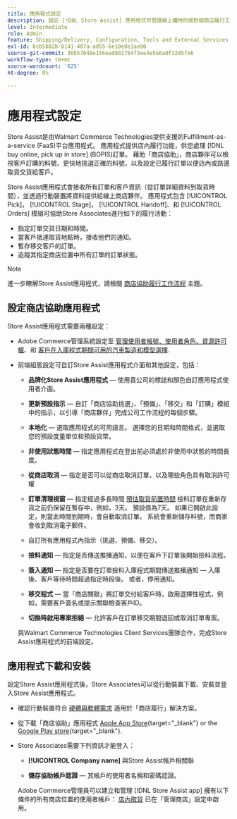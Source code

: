```yaml
---
title: 應用程式設定
description: 設定 [!DNL Store Assist] 應用程式可管理線上購物的端對端商店履行工作流程與流程、在商店訂單中提貨。
level: Intermediate
role: Admin
feature: Shipping/Delivery, Configuration, Tools and External Services
exl-id: bcb5b02b-0141-407a-ad55-6e10e8e1aa90
source-git-commit: 36b57648e156ead801764f3ee4e5e6a0f3245fe6
workflow-type: tm+mt
source-wordcount: '625'
ht-degree: 0%

---
```


# 應用程式設定

Store Assist是由Walmart Commerce Technologies提供支援的Fulfillment-as-a-service (FaaS)平台應用程式。 應用程式提供店內履行功能，供您處理 [!DNL buy online, pick up in store] (BOPIS)訂單。 藉助「商店協助」，商店夥伴可以檢視客戶訂購的料號、更快地挑選正確的料號，以及設定已履行訂單以便店內或路邊取貨交貨給客戶。

Store Assist應用程式會接收所有訂單和客戶資訊（從訂單詳細資料到取貨時間），並透過行動裝置將資料提供給線上商店夥伴。 應用程式包含 [!UICONTROL Pick]， [!UICONTROL Stage]， [!UICONTROL Handoff]、和 [!UICONTROL Orders] 模組可協助Store Associates進行如下的履行活動：

- 指定訂單交貨日期和時間。
- 當客戶抵達取貨地點時，接收他們的通知。
- 暫存移交客戶的訂單。
- 追蹤其指定商店位置中所有訂單的訂單狀態。

>[!NOTE]
>
>進一步瞭解Store Assist應用程式，請檢閱 [商店協助履行工作流程](store-assist-modules.md) 主題。

## 設定商店協助應用程式

Store Assist應用程式需要兩種設定：

- Adobe Commerce管理系統設定至 [管理使用者帳號、使用者角色、資源許可權](user-setup.md)、和 [客戶在入庫程式期間可用的汽車製造和模型選擇](check-in-experience-setup.md).

- 前端組態設定可自訂Store Assist應用程式介面和其他設定，包括：

   - **品牌化Store Assist應用程式** — 使用貴公司的標誌和顏色自訂應用程式使用者介面。

   - **更新預設指示** — 自訂「商店協助挑選」、「預備」、「移交」和「訂購」模組中的指示，以引導「商店夥伴」完成公司工作流程的每個步驟。

   - **本地化** — 選取應用程式的可用語言。 選擇您的日期和時間格式，並選取您的預設度量單位和預設貨幣。

   - **非使用狀態時間** — 指定應用程式在登出前必須處於非使用中狀態的時間長度。

   - **從商店取消** — 指定是否可以從商店取消訂單，以及哪些角色具有取消許可權

   - **訂單清理視窗** — 指定經過多長時間 [預估取貨前置時間](enable-general.md#delivery-method-title-configuration) 撿料訂單在重新存貨之前仍保留在暫存中，例如，3天。 預設值為7天。 如果已開啟此設定，則當此時間到期時，會自動取消訂單。 系統會重新儲存料號，而商家會收到取消電子郵件。

   - 自訂所有應用程式內指示（挑選、預備、移交）。

   - **撿料通知** — 指定是否傳送推播通知，以便在客戶下訂單後開始撿料流程。

   - **簽入通知** — 指定是否要在訂單撿料入庫程式期間傳送推播通知 — 入庫後、客戶等待時間超過指定時段後。 或者，停用通知。

   - **移交程式** — 當「商店關聯」將訂單交付給客戶時，啟用選擇性程式，例如，需要客戶簽名或提示關聯檢查客戶ID。

   - **切換時啟用專案拒絕** — 允許客戶在訂單移交期間退回或取消訂單專案。

  與Walmart Commerce Technologies Client Services團隊合作，完成Store Assist應用程式的前端設定。

## 應用程式下載和安裝

設定Store Assist應用程式後，Store Associates可以從行動裝置下載、安裝並登入Store Assist應用程式。

- 確認行動裝置符合 [硬體與軟體需求](solution-requirements.md#store-assist-app-requirements) 適用於「商店履行」解決方案。

- 從下載「商店協助」應用程式 [Apple App Store](https://apps.apple.com/us/app/store-assist-by-walmart/id1609281539){target="_blank"} or the [Google Play store](https://play.google.com/store/apps/details?id=com.walmart.faas.storeassist){target="_blank"}.

- Store Associates需要下列資訊才能登入：

   - **[!UICONTROL Company name]** 與Store Assist帳戶相關聯

   - **儲存協助帳戶認證** — 其帳戶的使用者名稱和密碼認證。

  Adobe Commerce管理員可以建立和管理 [!DNL Store Assist app] 擁有以下條件的所有商店位置的使用者帳戶： [店內取貨](merchant-store-configuration.md#pickup-location-configuration) 已在「管理商店」設定中啟用。
